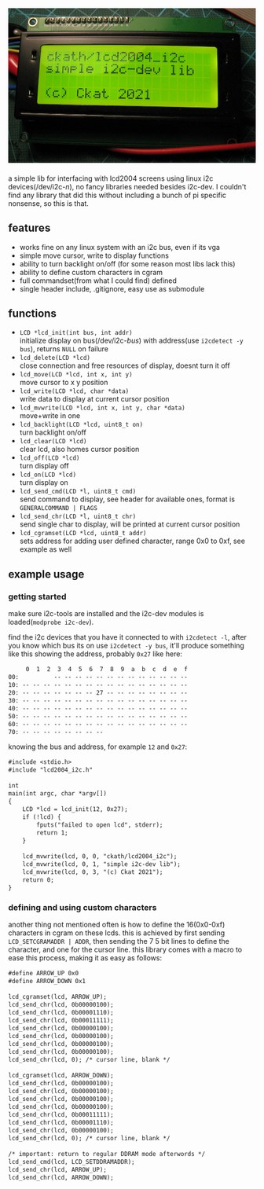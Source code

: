 ![demo](demo.jpg)
---
a simple lib for interfacing with lcd2004 screens using linux i2c devices(/dev/i2c-*n*), no fancy libraries needed besides i2c-dev. I couldn't find any library that did this without including a bunch of pi specific nonsense, so this is that.

## features
- works fine on any linux system with an i2c bus, even if its vga
- simple move cursor, write to display functions
- ability to turn backlight on/off (for some reason most libs lack this) 
- ability to define custom characters in cgram
- full commandset(from what I could find) defined
- single header include, .gitignore, easy use as submodule

## functions
- `LCD *lcd_init(int bus, int addr)`\
initialize display on bus(/dev/i2c-*bus*) with address(use `i2cdetect -y bus`), returns `NULL` on failure
- `lcd_delete(LCD *lcd)`\
close connection and free resources of display, doesnt turn it off
- `lcd_move(LCD *lcd, int x, int y)`\
move cursor to x y position
- `lcd_write(LCD *lcd, char *data)`\
write data to display at current cursor position
- `lcd_mvwrite(LCD *lcd, int x, int y, char *data)`\
move+write in one
- `lcd_backlight(LCD *lcd, uint8_t on)`\
turn backlight on/off
- `lcd_clear(LCD *lcd)`\
clear lcd, also homes cursor position
- `lcd_off(LCD *lcd)`\
turn display off
- `lcd_on(LCD *lcd)`\
turn display on
- `lcd_send_cmd(LCD *l, uint8_t cmd)`\
send command to display, see header for available ones, format is `GENERALCOMMAND | FLAGS`
- `lcd_send_chr(LCD *l, uint8_t chr)`\
send single char to display, will be printed at current cursor position
- `lcd_cgramset(LCD *lcd, uint8_t addr)`\
sets address for adding user defined character, range 0x0 to 0xf, see example as well

## example usage
### getting started
make sure i2c-tools are installed and the i2c-dev modules is loaded(`modprobe i2c-dev`).

find the i2c devices that you have it connected to with `i2cdetect -l`, after you know which bus its on use `i2cdetect -y bus`, it'll produce something like this showing the address, probably `0x27` like here:
```
     0  1  2  3  4  5  6  7  8  9  a  b  c  d  e  f
00:          -- -- -- -- -- -- -- -- -- -- -- -- --
10: -- -- -- -- -- -- -- -- -- -- -- -- -- -- -- --
20: -- -- -- -- -- -- -- 27 -- -- -- -- -- -- -- --
30: -- -- -- -- -- -- -- -- -- -- -- -- -- -- -- --
40: -- -- -- -- -- -- -- -- -- -- -- -- -- -- -- --
50: -- -- -- -- -- -- -- -- -- -- -- -- -- -- -- --
60: -- -- -- -- -- -- -- -- -- -- -- -- -- -- -- --
70: -- -- -- -- -- -- -- --
```

knowing the bus and address, for example `12` and `0x27`:
```
#include <stdio.h>
#include "lcd2004_i2c.h"

int
main(int argc, char *argv[])
{
	LCD *lcd = lcd_init(12, 0x27);
	if (!lcd) {
		fputs("failed to open lcd", stderr);
		return 1;
	}

	lcd_mvwrite(lcd, 0, 0, "ckath/lcd2004_i2c");
	lcd_mvwrite(lcd, 0, 1, "simple i2c-dev lib");
	lcd_mvwrite(lcd, 0, 3, "(c) Ckat 2021");
	return 0;
}
```

### defining and using custom characters
another thing not mentioned often is how to define the 16(0x0-0xf) characters in cgram on these lcds. this is achieved by first sending `LCD_SETCGRAMADDR | ADDR`, then sending the 7 5 bit lines to define the character, and one for the cursor line. this library comes with a macro to ease this process, making it as easy as follows:
```
#define ARROW_UP 0x0
#define ARROW_DOWN 0x1

lcd_cgramset(lcd, ARROW_UP);
lcd_send_chr(lcd, 0b00000100);
lcd_send_chr(lcd, 0b00001110);
lcd_send_chr(lcd, 0b00011111);
lcd_send_chr(lcd, 0b00000100);
lcd_send_chr(lcd, 0b00000100);
lcd_send_chr(lcd, 0b00000100);
lcd_send_chr(lcd, 0b00000100);
lcd_send_chr(lcd, 0); /* cursor line, blank */

lcd_cgramset(lcd, ARROW_DOWN);
lcd_send_chr(lcd, 0b00000100);
lcd_send_chr(lcd, 0b00000100);
lcd_send_chr(lcd, 0b00000100);
lcd_send_chr(lcd, 0b00000100);
lcd_send_chr(lcd, 0b00011111);
lcd_send_chr(lcd, 0b00001110);
lcd_send_chr(lcd, 0b00000100);
lcd_send_chr(lcd, 0); /* cursor line, blank */

/* important: return to regular DDRAM mode afterwords */
lcd_send_cmd(lcd, LCD_SETDDRAMADDR);
lcd_send_chr(lcd, ARROW_UP);
lcd_send_chr(lcd, ARROW_DOWN);
```
